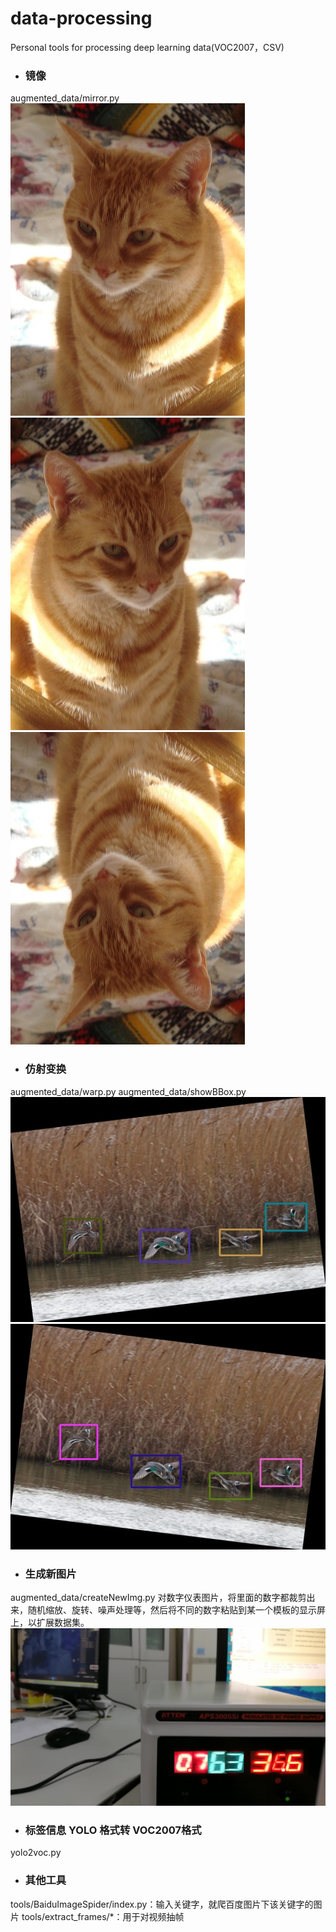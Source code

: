 ﻿# data-processing
Personal tools for processing deep learning data(VOC2007，CSV)

- ### 镜像
augmented_data/mirror.py 
![](./demo/100028.jpg)
![](./augmented_data/mirror/800007.jpg)
![](./augmented_data/mirror/800008.jpg)

- ### 仿射变换
augmented_data/warp.py
augmented_data/showBBox.py
![](./data/my_VOC2007/warp/bboxImages/800440.jpg)
![](./data/my_VOC2007/warp/bboxImages/800443.jpg)

- ### 生成新图片
augmented_data/createNewImg.py
对数字仪表图片，将里面的数字都裁剪出来，随机缩放、旋转、噪声处理等，然后将不同的数字粘贴到某一个模板的显示屏上，以扩展数据集。
![](data/600496.jpg)
- ### 标签信息 YOLO 格式转 VOC2007格式
yolo2voc.py

- ### 其他工具
tools/BaiduImageSpider/index.py：输入关键字，就爬百度图片下该关键字的图片
tools/extract_frames/*：用于对视频抽帧



